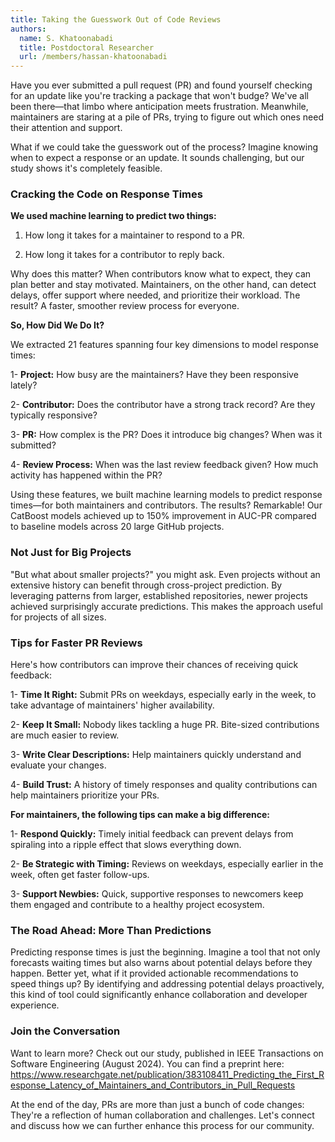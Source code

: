```yaml
---
title: Taking the Guesswork Out of Code Reviews
authors:
  name: S. Khatoonabadi
  title: Postdoctoral Researcher
  url: /members/hassan-khatoonabadi
---
```



Have you ever submitted a pull request (PR) and found yourself checking for an update like you're tracking a package that won't budge? We've all been there—that limbo where anticipation meets frustration. Meanwhile, maintainers are staring at a pile of PRs, trying to figure out which ones need their attention and support. 

What if we could take the guesswork out of the process? Imagine knowing when to expect a response or an update. It sounds challenging, but our study shows it's completely feasible.



### Cracking the Code on Response Times

**We used machine learning to predict two things:**

 1. How long it takes for a maintainer to respond to a PR.

 2. How long it takes for a contributor to reply back.

Why does this matter? When contributors know what to expect, they can plan better and stay motivated. Maintainers, on the other hand, can detect delays, offer support where needed, and prioritize their workload. The result? A faster, smoother review process for everyone.

 

**So, How Did We Do It?**

We extracted 21 features spanning four key dimensions to model response times:

 1- **Project:** How busy are the maintainers? Have they been responsive lately?

 2- **Contributor:** Does the contributor have a strong track record? Are they typically responsive?

 3- **PR:** How complex is the PR? Does it introduce big changes? When was it submitted?

 4- **Review Process:** When was the last review feedback given? How much activity has happened within the PR?

 

Using these features, we built machine learning models to predict response times—for both maintainers and contributors. The results? Remarkable! Our CatBoost models achieved up to 150% improvement in AUC-PR compared to baseline models across 20 large GitHub projects.

 

### Not Just for Big Projects

"But what about smaller projects?" you might ask. Even projects without an extensive history can benefit through cross-project prediction. By leveraging patterns from larger, established repositories, newer projects achieved surprisingly accurate predictions. This makes the approach useful for projects of all sizes.

 

### Tips for Faster PR Reviews

Here's how contributors can improve their chances of receiving quick feedback:

  1- **Time It Right:** Submit PRs on weekdays, especially early in the week, to take advantage of maintainers' higher availability.

  2- **Keep It Small:** Nobody likes tackling a huge PR. Bite-sized contributions are much easier to review.

  3- **Write Clear Descriptions:** Help maintainers quickly understand and evaluate your changes.

  4- **Build Trust:** A history of timely responses and quality contributions can help maintainers prioritize your PRs.

 

**For maintainers, the following tips can make a big difference:**

 1- **Respond Quickly:** Timely initial feedback can prevent delays from spiraling into a ripple effect that slows everything down.

 2- **Be Strategic with Timing:** Reviews on weekdays, especially earlier in the week, often get faster follow-ups.

 3- **Support Newbies:** Quick, supportive responses to newcomers keep them engaged and contribute to a healthy project ecosystem.

 

### The Road Ahead: More Than Predictions

Predicting response times is just the beginning. Imagine a tool that not only forecasts waiting times but also warns about potential delays before they happen. Better yet, what if it provided actionable recommendations to speed things up? By identifying and addressing potential delays proactively, this kind of tool could significantly enhance collaboration and developer experience.

 

### Join the Conversation

Want to learn more? Check out our study, published in IEEE Transactions on Software Engineering (August 2024). You can find a preprint here: https://www.researchgate.net/publication/383108411_Predicting_the_First_Response_Latency_of_Maintainers_and_Contributors_in_Pull_Requests

 

At the end of the day, PRs are more than just a bunch of code changes: They're a reflection of human collaboration and challenges. Let's connect and discuss how we can further enhance this process for our community.
